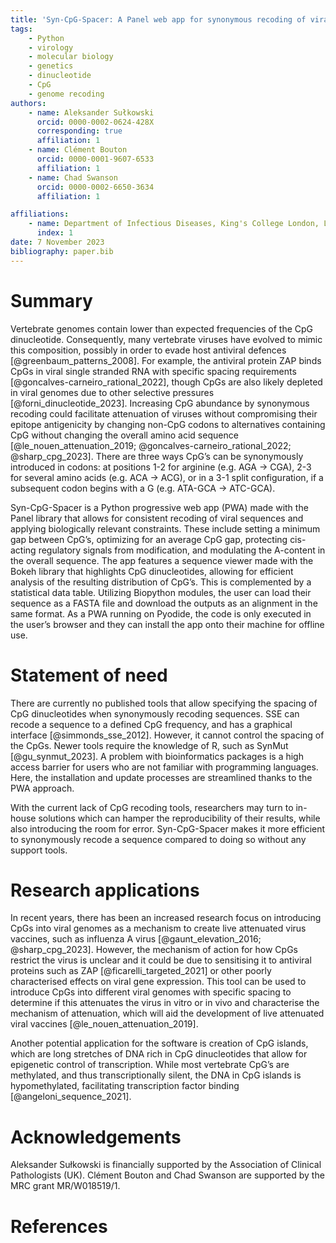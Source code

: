 ```yaml
---
title: 'Syn-CpG-Spacer: A Panel web app for synonymous recoding of viral genomes with CpG dinucleotides'
tags:
    - Python
    - virology
    - molecular biology
    - genetics
    - dinucleotide
    - CpG
    - genome recoding
authors:
    - name: Aleksander Sułkowski
      orcid: 0000-0002-0624-428X
      corresponding: true
      affiliation: 1
    - name: Clément Bouton
      orcid: 0000-0001-9607-6533
      affiliation: 1
    - name: Chad Swanson
      orcid: 0000-0002-6650-3634
      affiliation: 1

affiliations:
    - name: Department of Infectious Diseases, King's College London, London, United Kingdom
      index: 1
date: 7 November 2023
bibliography: paper.bib
---
```


# Summary

Vertebrate genomes contain lower than expected frequencies of the CpG dinucleotide. Consequently, many vertebrate viruses have evolved to mimic this composition, possibly in order to evade host antiviral defences [@greenbaum_patterns_2008]. For example, the antiviral protein ZAP binds CpGs in viral single stranded RNA with specific spacing requirements [@goncalves-carneiro_rational_2022], though CpGs are also likely depleted in viral genomes due to other selective pressures [@forni_dinucleotide_2023]. Increasing CpG abundance by synonymous recoding could facilitate attenuation of viruses without compromising their epitope antigenicity by changing non-CpG codons to alternatives containing CpG without changing the overall amino acid sequence [@le_nouen_attenuation_2019; @goncalves-carneiro_rational_2022; @sharp_cpg_2023]. There are three ways CpG’s can be synonymously introduced in codons: at positions 1-2 for arginine (e.g. AGA → CGA), 2-3 for several amino acids (e.g. ACA → ACG), or in a 3-1 split configuration, if a subsequent codon begins with a G (e.g. ATA-GCA → ATC-GCA).

Syn-CpG-Spacer is a Python progressive web app (PWA) made with the Panel library that allows for consistent recoding of viral sequences and applying biologically relevant constraints. These include setting a minimum gap between CpG’s, optimizing for an average CpG gap, protecting cis-acting regulatory signals from modification, and modulating the A-content in the overall sequence. The app features a sequence viewer made with the Bokeh library that highlights CpG dinucleotides, allowing for efficient analysis of the resulting distribution of CpG’s. This is complemented by a statistical data table. Utilizing Biopython modules, the user can load their sequence as a FASTA file and download the outputs as an alignment in the same format. As a PWA running on Pyodide, the code is only executed in the user’s browser and they can install the app onto their machine for offline use.

# Statement of need

There are currently no published tools that allow specifying the spacing of CpG dinucleotides when synonymously recoding sequences. SSE can recode a sequence to a defined CpG frequency, and has a graphical interface [@simmonds_sse_2012]. However, it cannot control the spacing of the CpGs. Newer tools require the knowledge of R, such as SynMut [@gu_synmut_2023]. A problem with bioinformatics packages is a high access barrier for users who are not familiar with programming languages. Here, the installation and update processes are streamlined thanks to the PWA approach.

With the current lack of CpG recoding tools, researchers may turn to in-house solutions which can hamper the reproducibility of their results, while also introducing the room for error. Syn-CpG-Spacer makes it more efficient to synonymously recode a sequence compared to doing so without any support tools.

# Research applications

In recent years, there has been an increased research focus on introducing CpGs into viral genomes as a mechanism to create live attenuated virus vaccines, such as influenza A virus [@gaunt_elevation_2016; @sharp_cpg_2023]. However, the mechanism of action for how CpGs restrict the virus is unclear and it could be due to sensitising it to antiviral proteins such as ZAP [@ficarelli_targeted_2021] or other poorly characterised effects on viral gene expression. This tool can be used to introduce CpGs into different viral genomes with specific spacing to determine if this attenuates the virus in vitro or in vivo and characterise the mechanism of attenuation, which will aid the development of live attenuated viral vaccines [@le_nouen_attenuation_2019].

Another potential application for the software is creation of CpG islands, which are long stretches of DNA rich in CpG dinucleotides that allow for epigenetic control of transcription. While most vertebrate CpG’s are methylated, and thus transcriptionally silent, the DNA in CpG islands is hypomethylated, facilitating transcription factor binding [@angeloni_sequence_2021].

# Acknowledgements

Aleksander Sułkowski is financially supported by the Association of Clinical Pathologists (UK). Clément Bouton and Chad Swanson are supported by the MRC grant MR/W018519/1.

# References